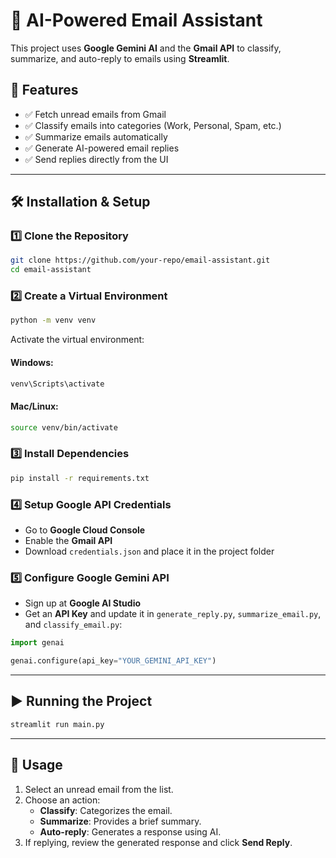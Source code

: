 # 📧 AI-Powered Email Assistant

This project uses **Google Gemini AI** and the **Gmail API** to classify, summarize, and auto-reply to emails using **Streamlit**.

## 🚀 Features
- ✅ Fetch unread emails from Gmail
- ✅ Classify emails into categories (Work, Personal, Spam, etc.)
- ✅ Summarize emails automatically
- ✅ Generate AI-powered email replies
- ✅ Send replies directly from the UI

---

## 🛠 Installation & Setup

### 1️⃣ Clone the Repository
```bash
git clone https://github.com/your-repo/email-assistant.git
cd email-assistant
```

### 2️⃣ Create a Virtual Environment
```bash
python -m venv venv
```
Activate the virtual environment:

#### Windows:
```bash
venv\Scripts\activate
```
#### Mac/Linux:
```bash
source venv/bin/activate
```

### 3️⃣ Install Dependencies
```bash
pip install -r requirements.txt
```

### 4️⃣ Setup Google API Credentials
- Go to **Google Cloud Console**
- Enable the **Gmail API**
- Download `credentials.json` and place it in the project folder

### 5️⃣ Configure Google Gemini API
- Sign up at **Google AI Studio**
- Get an **API Key** and update it in `generate_reply.py`, `summarize_email.py`, and `classify_email.py`:

```python
import genai

genai.configure(api_key="YOUR_GEMINI_API_KEY")
```

---

## ▶️ Running the Project
```bash
streamlit run main.py
```

---

## 📌 Usage
1. Select an unread email from the list.
2. Choose an action:
   - **Classify**: Categorizes the email.
   - **Summarize**: Provides a brief summary.
   - **Auto-reply**: Generates a response using AI.
3. If replying, review the generated response and click **Send Reply**.
